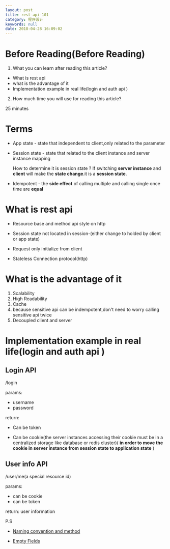 ```yaml
---
layout: post
title: rest-api-101
category: 程序设计
keywords: null
date: 2018-04-28 16:09:02
---
```


# Before Reading(Before Reading)

1.  What you can learn after reading this article?

* What is rest api
* what is the advantage of it
* Implementation example in real life(login and auth api )

2.  How much time you will use for reading this article?

25 minutes

# Terms

* App state - state that independent to client,only related to the parameter
* Session state - state that related to the client instance and server instance mapping

  How to determine it is session state ? If switching **server instance** and **client** will make the **state change**.it is a **session state**.

* Idempotent - the **side effect** of calling multiple and calling single once time are **equal**

# What is rest api

* Resource base and method api style on http

* Session state not located in session-(either change to holded by client or app state)

* Request only initialize from client

* Stateless Connection protocol(http)

# What is the advantage of it

1.  Scalability
2.  High Readability
3.  Cache
4.  because sensitive api can be indempotent,don't need to worry calling sensitive api twice
5.  Decoupled client and server

# Implementation example in real life(login and auth api )

## Login API

/login

params:

* username
* password

return:

* Can be token

* Can be cookie(the server instances accessing their cookie must be in a centralized storage like database or redis cluster)( **in order to move the cookie in server instance from session state to application state** )

## User info API

/user/me(a special resource id)

params:

* can be cookie
* can be token

return: user information

P.S

* [Naming convention and method](http://jeff-chung.com/2017/04/25/Restful-api-naming-convention,method-and-params.html)

* [Empty Fields](http://jeff-chung.com/2017/05/18/rest-empty-field.html)
